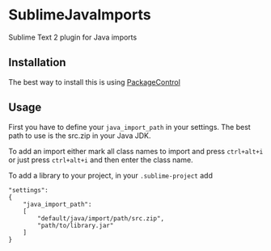 SublimeJavaImports
==================

Sublime Text 2 plugin for Java imports

Installation
------------

The best way to install this is using [PackageControl](https://sublime.wbond.net)

Usage
-----

First you have to define your `java_import_path` in your settings. The best path to use is the src.zip in your Java JDK.

To add an import either mark all class names to import and press `ctrl+alt+i` or just press `ctrl+alt+i` and then enter the class name.

To add a library to your project, in your `.sublime-project` add
<pre><code>"settings":
{
    "java_import_path":
    [
        "default/java/import/path/src.zip",
        "path/to/library.jar"
    ]
}
</code></pre>